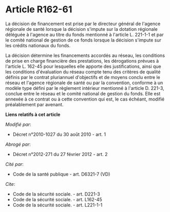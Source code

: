 # Article R162-61

La décision de financement est prise par le directeur général de l'agence régionale de santé lorsque la décision s'impute sur
la dotation régionale déléguée à l'agence au titre du fonds mentionné à l'article L. 221-1-1 et par le comité national de
gestion de ce fonds lorsque la décision s'impute sur les crédits nationaux du fonds. 

La décision détermine les financements accordés au réseau, les conditions de prise en charge financière des prestations, les
dérogations prévues à l'article L. 162-45 pour lesquelles elle apporte des justifications, ainsi que les conditions
d'évaluation du réseau compte tenu des critères de qualité définis par le contrat pluriannuel d'objectifs et de moyens conclu
entre le réseau et l'agence régionale de santé ou par la convention, conforme à un modèle type défini par le règlement
intérieur mentionné à l'article D. 221-3, conclue entre le réseau et le comité national de gestion du fonds. Elle est annexée
à ce contrat ou à cette convention qui est, le cas échéant, modifié préalablement par avenant.

**Liens relatifs à cet article**

_Modifié par_:

  - Décret n°2010-1027 du 30 août 2010 - art. 1

_Abrogé par_:

  - Décret n°2012-271 du 27 février 2012 - art. 2

_Cité par_:

  - Code de la santé publique - art. D6321-7 (VD)

_Cite_:

  - Code de la sécurité sociale. - art. D221-3
  - Code de la sécurité sociale. - art. L162-45
  - Code de la sécurité sociale. - art. L221-1-1
